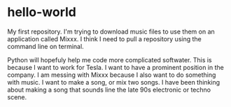 # hello-world
My first repository. I'm trying to download music files to use them on an application called Mixxx. I think I need to pull a repository using the command line on terminal.

Python will hopefuly help me code more complicated softwater. This is because I want to work for Tesla. I want to have a prominent position in the company.
I am messing with Mixxx because I also want to do something with music. I want to make a song, or mix two songs. I have been thinking about making a song that sounds line the late 90s electronic or techno scene.
